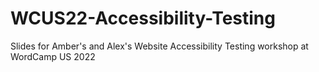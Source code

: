 # WCUS22-Accessibility-Testing
Slides for Amber's and Alex's Website Accessibility Testing workshop at WordCamp US 2022
